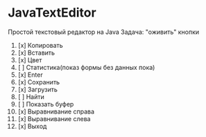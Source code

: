 # JavaTextEditor
Простой текстовый редактор на Java
Задача: "оживить" кнопки
1. [x] Копировать 
2. [x] Вставить
3. [x] Цвет
4. [ ] Статистика(показ формы без данных пока)
5. [x]  Enter
6. [x] Сохранить
7. [x] Загрузить 
8. [ ] Найти
9. [ ] Показать буфер
10. [x] Выравнивание справа
11. [x] Выравнивание слева
12. [x] Выход
